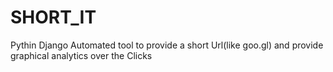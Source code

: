 # SHORT_IT
Pythin Django Automated tool to provide a short Url(like goo.gl) and provide graphical analytics over the Clicks
